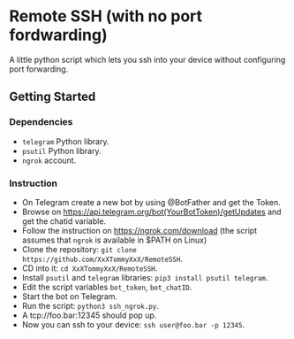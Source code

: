 # Remote SSH (with no port fordwarding)
A little python script which lets you ssh into your device without configuring port forwarding.

## Getting Started

### Dependencies

* `telegram` Python library.
* `psutil` Python library.
* `ngrok` account.

### Instruction

* On Telegram create a new bot by using @BotFather and get the Token.
* Browse on https://api.telegram.org/bot(YourBotToken)/getUpdates and get the chatid variable.
* Follow the instruction on https://ngrok.com/download (the script assumes that `ngrok` is available in $PATH on Linux)
* Clone the repository: `git clone https://github.com/XxXTommyXxX/RemoteSSH`.
* CD into it: `cd XxXTommyXxX/RemoteSSH`.
* Install `psutil` and `telegram` libraries: `pip3 install psutil telegram`.
* Edit the script variables `bot_token`, `bot_chatID`.
* Start the bot on Telegram.
* Run the script: `python3 ssh_ngrok.py`.
* A tcp://foo.bar:12345 should pop up.
* Now you can ssh to your device: `ssh user@foo.bar -p 12345`.
